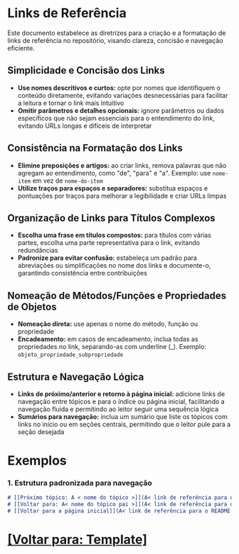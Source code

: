 # Links de Referência

Este documento estabelece as diretrizes para a criação e a formatação de links de referência no repositório, visando clareza, concisão e navegação eficiente.

## Simplicidade e Concisão dos Links

- **Use nomes descritivos e curtos:** opte por nomes que identifiquem o conteúdo diretamente, evitando variações desnecessárias para facilitar a leitura e tornar o link mais intuitivo
- **Omitir parâmetros e detalhes opcionais:** ignore parâmetros ou dados específicos que não sejam essenciais para o entendimento do link, evitando URLs longas e difíceis de interpretar

## Consistência na Formatação dos Links

- **Elimine preposições e artigos:** ao criar links, remova palavras que não agregam ao entendimento, como "de", "para" e "a". Exemplo: use `nome-item` em vez de `nome-do-item`
- **Utilize traços para espaços e separadores:** substitua espaços e pontuações por traços para melhorar a legibilidade e criar URLs limpas

## Organização de Links para Títulos Complexos

- **Escolha uma frase em títulos compostos:** para títulos com várias partes, escolha uma parte representativa para o link, evitando redundâncias
- **Padronize para evitar confusão:** estabeleça um padrão para abreviações ou simplificações no nome dos links e documente-o, garantindo consistência entre contribuições

## Nomeação de Métodos/Funções e Propriedades de Objetos

- **Nomeação direta:** use apenas o nome do método, função ou propriedade
- **Encadeamento:** em casos de encadeamento, inclua todas as propriedades no link, separando-as com underline (_). Exemplo: `objeto_propriedade_subpropriedade`

## Estrutura e Navegação Lógica

- **Links de próximo/anterior e retorno à página inicial:** adicione links de navegação entre tópicos e para o índice ou página inicial, facilitando a navegação fluida e permitindo ao leitor seguir uma sequência lógica
- **Sumários para navegação:** inclua um sumário que liste os tópicos com links no início ou em seções centrais, permitindo que o leitor pule para a seção desejada

# Exemplos

### 1. Estrutura padronizada para navegação

```Markdown
# [[Próximo tópico: A < nome do tópico >]](A< link de referência para o tópico >)
# [[Voltar para: A< nome do tópico pai >]](A< link de referência para o tópico pai >)
# [[Voltar para a página inicial]](A< link de referência para o README.md >)
```

# [[Voltar para: Template]](./1-template.md)